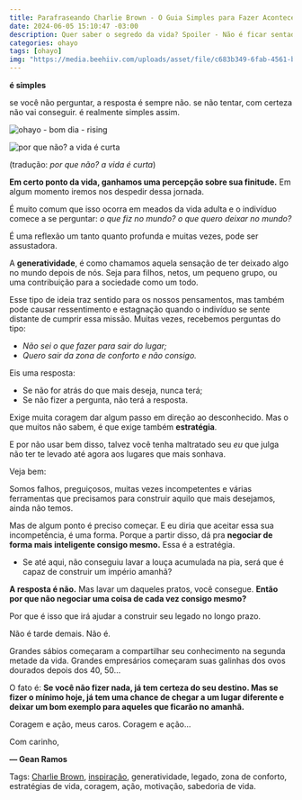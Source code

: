 ```yaml
---
title: Parafraseando Charlie Brown - O Guia Simples para Fazer Acontecer
date: 2024-06-05 15:10:47 -03:00
description: Quer saber o segredo da vida? Spoiler - Não é ficar sentado no sofá esperando que as coisas aconteçam. Inspirado em Charlie Brown, este texto é a dose de realidade que você precisa. Descubra como a arte de fazer perguntas pode mudar seu destino, mesmo que sua maior conquista até agora seja lembrar de tirar o lixo na terça-feira.
categories: ohayo
tags: [ohayo]
img: "https://media.beehiiv.com/uploads/asset/file/c683b349-6fab-4561-b0d5-a3d4931956fe/IMG_4229.jpeg"
---
```


**é simples**

se você não perguntar, a resposta é sempre não. se não tentar, com certeza não vai conseguir. é realmente simples assim.

![ohayo - bom dia - rising](https://cdn.jsdelivr.net/gh/geanramos/files/img/rising-tag.png)


![por que não? a vida é curta](https://media.beehiiv.com/uploads/asset/file/c683b349-6fab-4561-b0d5-a3d4931956fe/IMG_4229.jpeg)

(tradução: *por que não? a vida é curta*)

**Em certo ponto da vida, ganhamos uma percepção sobre sua finitude.**  Em algum momento iremos nos despedir dessa jornada.

É muito comum que isso ocorra em meados da vida adulta e o indivíduo comece a se perguntar:  _o que fiz no mundo? o que quero deixar no mundo?_

É uma reflexão um tanto quanto profunda e muitas vezes, pode ser assustadora.

A  **generatividade**, é como chamamos aquela sensação de ter deixado algo no mundo depois de nós. Seja para filhos, netos, um pequeno grupo, ou uma contribuição para a sociedade como um todo.

Esse tipo de ideia traz sentido para os nossos pensamentos, mas também pode causar ressentimento e estagnação quando o indivíduo se sente distante de cumprir essa missão. Muitas vezes, recebemos perguntas do tipo:

-   _Não sei o que fazer para sair do lugar;_
-   _Quero sair da zona de conforto e não consigo._

Eis uma resposta:

-   Se não for atrás do que mais deseja, nunca terá;
-   Se não fizer a pergunta, não terá a resposta.

Exige muita coragem dar algum passo em direção ao desconhecido. Mas o que muitos não sabem, é que exige também  **estratégia**.

E por não usar bem disso, talvez você tenha maltratado seu  _eu_  que julga não ter te levado até agora aos lugares que mais sonhava.

Veja bem:

Somos falhos, preguiçosos, muitas vezes incompetentes e várias ferramentas que precisamos para construir aquilo que mais desejamos, ainda não temos.

Mas de algum ponto é preciso começar. E eu diria que aceitar essa sua incompetência, é uma forma. Porque a partir disso, dá pra  **negociar de forma mais inteligente consigo mesmo.**  Essa é a estratégia.

-   Se até aqui, não conseguiu lavar a louça acumulada na pia, será que é capaz de construir um império amanhã?

**A resposta é não.**  Mas lavar um daqueles pratos, você consegue.  **Então por que não negociar uma coisa de cada vez consigo mesmo?**

Por que é isso que irá ajudar a construir seu legado no longo prazo.

Não é tarde demais. Não é.

Grandes sábios começaram a compartilhar seu conhecimento na segunda metade da vida. Grandes empresários começaram suas galinhas dos ovos dourados depois dos 40, 50…

O fato é:  **Se você não fizer nada, já tem certeza do seu destino. Mas se fizer o mínimo hoje, já tem uma chance de chegar a um lugar diferente e deixar um bom exemplo para aqueles que ficarão no amanhã.**

Coragem e ação, meus caros. Coragem e ação...

Com carinho,

**— Gean Ramos**

Tags: [Charlie Brown](https://www.google.com/search?q=Charlie%20Brown%20site:geanramos.u1m.com.br), [inspiração](https://www.google.com/search?q=inspiração%20site:geanramos.u1m.com.br), generatividade, legado, zona de conforto, estratégias de vida, coragem, ação, motivação, sabedoria de vida.
